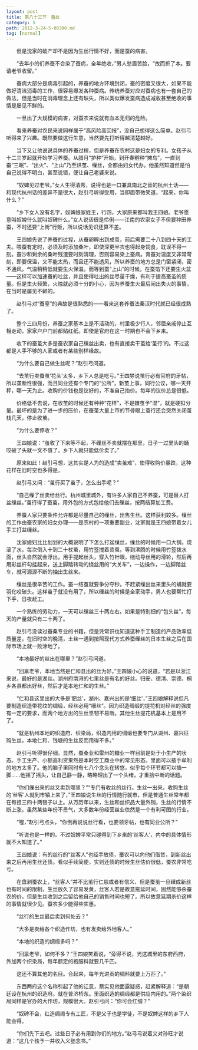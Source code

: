 ```yaml
---
layout: post
title: 第八十三节　蚕丝
category: 5
path: 2012-3-24-5-08300.md
tag: [normal]
---
```


　　但是沈家的破产却不是因为生丝行情不好，而是蚕的病害。

　　“去年小的们养蚕不合染了蚕病，全年绝收，”男人愁眉苦脸，“故而折了本。要请老爷收留。”

　　蚕病大部分是病毒引起的，养蚕的地方环境封闭，蚕的密度又很大，如果不能做好清洁消毒的工作，很容易爆发各种蚕病。传统养蚕对应对蚕病也有一套自己的做法，但是当时在消毒理念上还有缺失，所以类似爆发蚕病造成减收甚至绝收的事情是屡见不鲜的。

　　一旦出了大规模的病害，对蚕农来说就有血本无归的危险。

　　看来养蚕对农民来说同样属于“高风险高回报”，没自己想得这么简单。赵引弓听得来了兴趣。既然要做这行生意，当然要先打听得越清楚越好。

　　当下又让他说说具体的养蚕过程，但是养蚕在农村这是妇女的专利。女孩子从十二三岁起就开始学习养蚕。从腊月“护种”开始，到开春孵种“摊鸟”，一直到蚕“三眠”、“出火”、“上山”乃至烘茧、缫丝，全都由妇女代办。他虽然知道但是怕自己说得不明白，甚至说错，便让自己老婆来说。

　　“奴婢见过老爷。”女人生得清秀，说得也是一口兼具南北之音的杭州土话――和现代杭州话的差异不是很大，赵引弓听得受用，当即面带微笑道，“起来，你叫什么？”

　　“乡下女人没有名字，奴婢娘家姓王，行四，大家原来都叫我王四娘。老爷愿意叫奴婢什么就叫奴碑什么。”女人说话很是伶俐――江南的农家女子不但要种田养蚕，不时还要“上街”行贩，所以说话见识还算不差。

　　王四娘先说了养蚕的过程，从蚕卵孵出到成茧，前后需要二十八到四十天的工夫。喂蚕有定时，必须及时添加桑叶，即使深更半衣也得起身饲食，耽误不得一刻。蚕沙和剩余的桑叶残渣要时刻清理，否则容易染上蚕病。育蚕对温度又非常苛刻，即要保温，又不能太热，而且还不能透风，所以养蚕的地方总是门窗紧闭，密不通风。气温稍稍低就要生火保温。而等到蚕“上山”的时候，在蚕箔下还要生火盆――这样可以加速蚕的吐丝，并且使得吐出的丝尽量干燥，有利于提高蚕茧的质量。但是生火频繁，火烛就必须十分的小心，因为养蚕生火最后闹出失火的事情，在当时是屡见不鲜的。

　　赵引弓对“蚕窒”的典故是很熟悉的――看来这套养蚕法秦汉时代就已经很成熟了。

　　整个三四月份，养蚕之家基本上是不活动的，村里极少行人，邻屈亲戚停止互相走动，家家户户门前都贴红纸。即使是官府在这一时期也不会下乡来。

　　收下的蚕茧大多是蚕农家自己缫丝出卖，也有直接卖干茧给‘茧行’的。不过这都是人手不够的人家或者有某些别样缘故。

　　“为什么要自己做生丝呢？”赵引弓问道。

　　“去茧行卖蚕茧‘花头’太多，乡下人总是吃亏。”王四棼说茧行必有官府的牙帖，所以垄断性很强，而且同业还有个专门的“公所”，新茧上事，同行公议，哪一天开秤，哪一天为止。收购的价钱也是议好的，不准自己抬价。每年的议价总是很低。

　　价格低不去说，在收茧的时候还有种种“花样”，不是嫌茧予“湿”，就是硬扣分量。最坏的是为了进一步的压价，在蚕茧大量上市的节骨眼上茧行还会突然关闭茧栈几天，停止收茧。

　　“为什么要停收？”

　　王四娘说：“茧收了下来等不起，不缫丝不卖就摆在那里，日子一过里头的蛹咬破了头就一文不值了。乡下人就只能低价卖了。”

　　原来如此！赵引弓想，这其实是人为的造成“卖茧难”，使得收购价暴跌，这种花样在旧时空也多得是。

　　赵引弓又问：“茧行买了茧子，怎么出手呢？”

　　“自己缫了丝卖给丝行。杭州城里城外，有许多人家自己不养蚕，可是替人打盆缫丝。”茧行得了蚕茧，用外包的方式包给他们去缫丝，按两结算加工费。

　　养蚕人家只要条件允许都是尽量自己的缫丝，出售生丝。这样获利较多。缫丝的工作由蚕农家的妇女办理――是农村的一项重要副业，沈家就是王四娘带着女儿手工打盆缫丝。

　　沈家媳妇比比划划的大概说明了下怎么打盆缫丝，缫丝的时候用一口大锅，烧滚了水，每次倒入十到二十杖茧，用竹签搅着烫茧。等到沸腾的时候用竹签拨水面，丝头自然就会浮出，用手提起丝头，穿入竹针眼，绕动导丝用的滑轮，然后再用彩丝杆勾挂起来，送上脚踏转动的绕丝用的“大关车”，一边操作，一边脚踏丝车，就可源源不断的抽出生丝来。

　　缫丝是很辛苦的工作。蚕一结茧就要争分夺秒。不赶紧缫出丝来里头的蛹就要羽化咬破头。这样茧子就没有用了，所以缫丝的时候是全家动手，男人也要帮忙打下手，日夜赶工。

　　一个熟练的劳动力，一天可以缫丝三十两左右。如果是特别细的“包头丝”，每天的产量就只有二十两了。

　　赵引弓没读过蚕桑专业的书籍，但是凭常识也知道这种手工制造的产品效率低质量差，在旧时空的晚清，土丝一遇到按照现代方式养蚕缫丝的日本生丝之后在国际市场上就一败涂地了。

　　“本地最好的丝出在哪里？”赵引弓问道。

　　“回禀老爷，本地当然是仁和县出的丝为好。”王四娘小心的说道，“若是以浙江来说，最好的是湖丝。湖州府南浔的七里丝是有名的好丝。归安、德清、崇德、桐乡各县都出好丝，然后才是本地仁和的生丝。”

　　“仁和县这里出的大多是‘肥丝’，湖州、嘉兴出的是‘细丝’，”王四娘解释说但凡要制造织造带花纹的绸缎，经丝必用“细丝”。因为织造绸缎的提花机对经丝的强度有一定的要求，而两个地方出的生丝坚韧不易断。其他生丝提花机基本上是用不了。

　　“就是杭州本地的织造府、织染局，织造内用的绸缎也要专门从湖州、嘉兴征购生丝。本地仁和、钱塘的生丝反而用得不多。”

　　赵引弓听得很仔细。显然，蚕桑业和雷州的糖业一样目前是处于小生产的状态。手工生产、小额高利贷果然是本时空工商业中的常见形态。里面可以插手牟利的地方太多了。他的脑子里同时有七八个念头在转悠，似乎每个环节都可以插一脚……他摇了摇头，让自己静一静，略略理出了一个头绪，才重拾中断的话题。

　　“你们缫出来的丝又卖到哪里？”“专门有收丝的丝行。生丝一出来，收购生丝的‘丝客’人就到市镇上来了，”王四娘说生丝的行情随行就市，但是普通生丝常年都在每担三四十两银子以上。从万历年以来，生丝和丝织品大量外销，生丝的行情不断上涨，虽然某些年份不景气，大多数年份经营丝业依然是一个有利可图的行业。

　　“喔，”赵引弓点头，“你倒再说说丝行看，也要领牙帖，也有同业公所？”

　　“听说也是一样的。不过奴婢平常只碰得到下乡来的‘丝客人’，内中的具体情形就不大知道了。”

　　王四娘说：有的丝行的“丝客人”也经手放债，蚕农可以向他们借贷，到新丝出来之后再用生丝还债。看似手续简便，实则还债的时候生丝估价很低，蚕农非常吃亏。

　　在盘剥蚕农上，“丝客人”并不比茧行仁慈或者有信义、但是蚕茧一旦缫成新丝也有时间的限制，生丝放久了容易发黄，丝客人若是故意拖延时间，固然能够杀蚕农的价，但是生丝收到之后留给他自己的销售时间也短了。所以故意延期杀价这样的事情就很少见。蚕农多少能得些实惠。

　　“丝行的生丝最后卖到何处去？”

　　“大多是卖给各个织造作坊，也有发卖给外地客人。”

　　“本地的织造的绸缎多吗？”

　　“回禀老爷，如何不多？”王四娘笑着说，“旁得不说，光这城里的东府西府，外加两个织染局，每年额定的袍服料就要几千匹。

　　这还不算其他的名目。合起来，每年光进贡的绸料就要上万匹了。”

　　东西两府这个名称引起了他的讧意，蔡实见他面露疑惑，赶紧解释道：“是朝廷设在杭州的织造府。就在普济桥东。里面织造的绸缎都是供应内用的。”两个染织局同样是官办的大作坊，规模很大。赵引弓问：“你可会红绸？”

　　“奴碑不会，红造绸缎专有工匠，不是父子也是学徒，不是奴婢这样的乡下人能会得。

　　“你们先下去吧。过些日子必有用到你们的地方。”赵弓弓说着又对孙旺才说道：“这几个孩予一并收入义塾念书。”